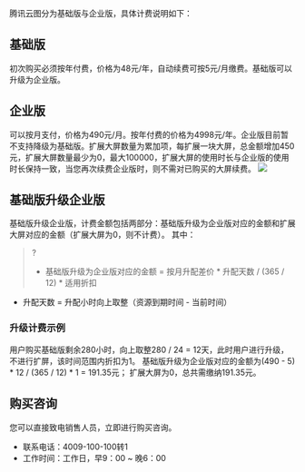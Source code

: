 腾讯云图分为基础版与企业版，具体计费说明如下：
## 基础版
初次购买必须按年付费，价格为48元/年，自动续费可按5元/月缴费。基础版可以升级为企业版。

## 企业版
可以按月支付，价格为490元/月。按年付费的价格为4998元/年。企业版目前暂不支持降级为基础版。扩展大屏数量为累加项，每扩展一块大屏，总金额增加450元，扩展大屏数量最少为0，最大100000，扩展大屏的使用时长与企业版的使用时长保持一致，当您再次续费企业版时，则不需对已购买的大屏续费。
![](https://main.qcloudimg.com/raw/ec03f029c6584b520a9af8cebb966ad7.png)

## 基础版升级企业版
基础版升级企业版，计费金额包括两部分：基础版升级为企业版对应的金额和扩展大屏对应的金额（扩展大屏为0，则不计费）。
其中：
>?
> - 基础版升级为企业版对应的金额 = 按月升配差价 \* 升配天数 / (365 / 12) \* 适用折扣
- 升配天数 = 升配小时向上取整（资源到期时间 - 当前时间）

### 升级计费示例
用户购买基础版剩余280小时，向上取整280 / 24 = 12天，此时用户进行升级，不进行扩屏，该时间范围内折扣为1。
基础版升级为企业版对应的金额为(490 - 5) \* 12 / (365 / 12) \* 1 = 191.35元；
扩展大屏为0，总共需缴纳191.35元。

## 购买咨询
您可以直接致电销售人员，立即进行购买咨询。
- 联系电话：4009-100-100转1
- 工作时间：工作日，早9：00 ~ 晚6：00


